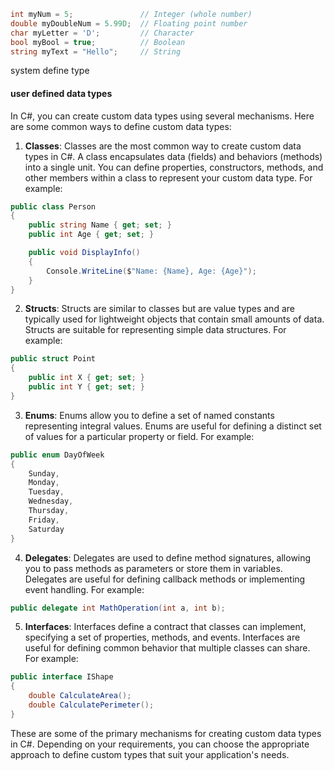 ```csharp
int myNum = 5;               // Integer (whole number)
double myDoubleNum = 5.99D;  // Floating point number
char myLetter = 'D';         // Character
bool myBool = true;          // Boolean
string myText = "Hello";     // String
```
system define type


#### user defined data types
In C#, you can create custom data types using several mechanisms. Here are some common ways to define custom data types:

1. **Classes**: Classes are the most common way to create custom data types in C#. A class encapsulates data (fields) and behaviors (methods) into a single unit. You can define properties, constructors, methods, and other members within a class to represent your custom data type. For example:

```csharp
public class Person
{
    public string Name { get; set; }
    public int Age { get; set; }

    public void DisplayInfo()
    {
        Console.WriteLine($"Name: {Name}, Age: {Age}");
    }
}
```

2. **Structs**: Structs are similar to classes but are value types and are typically used for lightweight objects that contain small amounts of data. Structs are suitable for representing simple data structures. For example:

```csharp
public struct Point
{
    public int X { get; set; }
    public int Y { get; set; }
}
```

3. **Enums**: Enums allow you to define a set of named constants representing integral values. Enums are useful for defining a distinct set of values for a particular property or field. For example:

```csharp
public enum DayOfWeek
{
    Sunday,
    Monday,
    Tuesday,
    Wednesday,
    Thursday,
    Friday,
    Saturday
}
```

4. **Delegates**: Delegates are used to define method signatures, allowing you to pass methods as parameters or store them in variables. Delegates are useful for defining callback methods or implementing event handling. For example:

```csharp
public delegate int MathOperation(int a, int b);
```

5. **Interfaces**: Interfaces define a contract that classes can implement, specifying a set of properties, methods, and events. Interfaces are useful for defining common behavior that multiple classes can share. For example:

```csharp
public interface IShape
{
    double CalculateArea();
    double CalculatePerimeter();
}
```

These are some of the primary mechanisms for creating custom data types in C#. Depending on your requirements, you can choose the appropriate approach to define custom types that suit your application's needs.